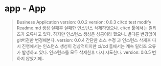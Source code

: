 # app - App
> Business Application
> version: 0.0.2
> version: 0.0.3
ci/cd test modify Readme.md 
생성 실패후 실패한 인스턴스 삭제하엿으나. ci/cd 툴에서는 릴리즈가 오류나고 있다. 
하지만 인스턴스 생성은 성공이라 했으니..별다른 변경없이 git버젼만 변경해본다. 
> version: 0.0.4
간단한 소스 수정 과 인스턴스 삭제후 다시 진행에서는 인스턴스 생성이 정상적이지만 ci/cd 툴에서는 계속 릴리즈 오류가 발생하고 있다.
인스턴스를 모두 삭제한후 다시 시도한다.
> version: 0.0.5
변하지 않았기에..